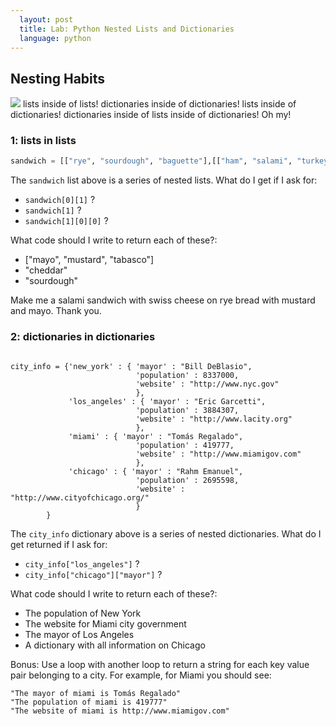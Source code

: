 ```yaml
---
  layout: post
  title: Lab: Python Nested Lists and Dictionaries
  language: python
---
```


## Nesting Habits
<img src="https://s3.amazonaws.com/after-school-assets/nesting.jpg">
lists inside of lists! dictionaries inside of dictionaries! lists inside of dictionaries! dictionaries inside of lists inside of dictionaries! Oh my!

###  1: lists in lists
```python
sandwich = [["rye", "sourdough", "baguette"],[["ham", "salami", "turkey"],["swiss", "munster", "cheddar"]],["mayo", "mustard", "tabasco"]]
```
The `sandwich` list above is a series of nested lists. What do I get if I ask for:
+ `sandwich[0][1]` ?
+ `sandwich[1]` ?
+ `sandwich[1][0][0]` ?

What code should I write to return each of these?:
+ ["mayo", "mustard", "tabasco"]
+ "cheddar"
+ "sourdough"

Make me a salami sandwich with swiss cheese on rye bread with mustard and mayo. Thank you.

###  2: dictionaries in dictionaries
```

city_info = {'new_york' : { 'mayor' : "Bill DeBlasio",
							'population' : 8337000,
							'website' : "http://www.nyc.gov"
							},
			 'los_angeles' : { 'mayor' : "Eric Garcetti",
							'population' : 3884307,
							'website' : "http://www.lacity.org"
							},
			 'miami' : { 'mayor' : "Tomás Regalado",
							'population' : 419777,
							'website' : "http://www.miamigov.com"
							},
			 'chicago' : { 'mayor' : "Rahm Emanuel",
							'population' : 2695598,
							'website' : "http://www.cityofchicago.org/"
							}
		}
```
The `city_info` dictionary above is a series of nested dictionaries. What do I get returned if I ask for:
+ `city_info["los_angeles"]` ?
+ `city_info["chicago"]["mayor"]` ?

What code should I write to return each of these?:
+ The population of New York
+ The website for Miami city government
+ The mayor of Los Angeles
+ A dictionary with all information on Chicago

Bonus: Use a loop with another loop to return a string for each key value pair belonging to a city. For example, for Miami you should see:

```
"The mayor of miami is Tomás Regalado"
"The population of miami is 419777"
"The website of miami is http://www.miamigov.com"
```
